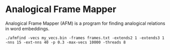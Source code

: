 # Analogical Frame Mapper

Analogical Frame Mapper (AFM) is a program for finding analogical relations in word embeddings.

	./afmfind -vecs my_vecs.bin -frames frames.txt -extends2 1 -extends3 1 -nns 15 -ext-nns 40 -p 0.3 -max-vecs 10000 -threads 8
	


